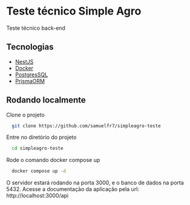 # Teste técnico Simple Agro

Teste técnico back-end

## Tecnologias

- [NestJS](https://nestjs.com/)
- [Docker](https://www.docker.com/)
- [PostgresSQL](https://www.postgresql.org/)
- [PrismaORM](https://www.prisma.io/)

## Rodando localmente

Clone o projeto

```bash
  git clone https://github.com/samuelfr7/simpleagro-teste
```

Entre no diretório do projeto

```bash
  cd simpleagro-teste
```

Rode o comando docker compose up

```bash
  docker compose up -d
```

O servidor estará rodando na porta 3000, e o banco de dados na porta 5432. Acesse a documentação da aplicação pela url: http://localhost:3000/api
